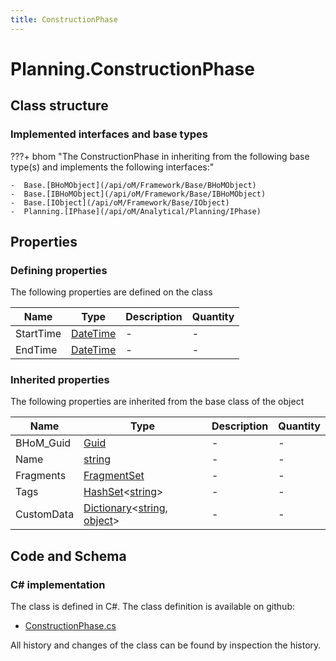 ```yaml
---
title: ConstructionPhase
---
```


# Planning.ConstructionPhase



## Class structure

### Implemented interfaces and base types

???+ bhom "The ConstructionPhase in inheriting from the following base type(s) and implements the following interfaces:"

    -  Base.[BHoMObject](/api/oM/Framework/Base/BHoMObject)
    -  Base.[IBHoMObject](/api/oM/Framework/Base/IBHoMObject)
    -  Base.[IObject](/api/oM/Framework/Base/IObject)
    -  Planning.[IPhase](/api/oM/Analytical/Planning/IPhase)


## Properties



### Defining properties

The following properties are defined on the class

| Name             | Type             | Description      | Quantity         |
|------------------|------------------|------------------|------------------|
| StartTime | [DateTime](https://learn.microsoft.com/en-us/dotnet/api/System.DateTime?view=netstandard-2.0) | - | - |
| EndTime | [DateTime](https://learn.microsoft.com/en-us/dotnet/api/System.DateTime?view=netstandard-2.0) | - | - |


### Inherited properties
The following properties are inherited from the base class of the object

| Name             | Type             | Description      | Quantity         |
|------------------|------------------|------------------|------------------|
| BHoM_Guid | [Guid](https://learn.microsoft.com/en-us/dotnet/api/System.Guid?view=netstandard-2.0) | - | - |
| Name | [string](https://learn.microsoft.com/en-us/dotnet/api/System.String?view=netstandard-2.0) | - | - |
| Fragments | [FragmentSet](/api/oM/Framework/Base/FragmentSet) | - | - |
| Tags | [HashSet](https://learn.microsoft.com/en-us/dotnet/api/System.Collections.Generic.HashSet-1?view=netstandard-2.0)&lt;[string](https://learn.microsoft.com/en-us/dotnet/api/System.String?view=netstandard-2.0)&gt; | - | - |
| CustomData | [Dictionary](https://learn.microsoft.com/en-us/dotnet/api/System.Collections.Generic.Dictionary-2?view=netstandard-2.0)&lt;[string](https://learn.microsoft.com/en-us/dotnet/api/System.String?view=netstandard-2.0), [object](https://learn.microsoft.com/en-us/dotnet/api/System.Object?view=netstandard-2.0)&gt; | - | - |


## Code and Schema

### C# implementation

The class is defined in C#. The class definition is available on github:

- [ConstructionPhase.cs](https://github.com/BHoM/BHoM/blob/develop/Planning_oM/Construction/ConstructionPhase.cs)

All history and changes of the class can be found by inspection the history.
